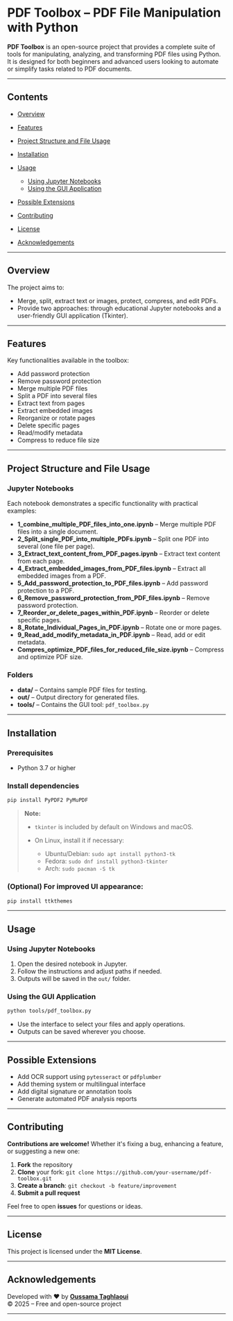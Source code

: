 # PDF Toolbox – PDF File Manipulation with Python

**PDF Toolbox** is an open-source project that provides a complete suite of tools for manipulating, analyzing, and transforming PDF files using Python. It is designed for both beginners and advanced users looking to automate or simplify tasks related to PDF documents.

---

## Contents

* [Overview](#overview)
* [Features](#features)
* [Project Structure and File Usage](#project-structure-and-file-usage)
* [Installation](#installation)
* [Usage](#usage)

  * [Using Jupyter Notebooks](#using-jupyter-notebooks)
  * [Using the GUI Application](#using-the-gui-application)
* [Possible Extensions](#possible-extensions)
* [Contributing](#contributing)
* [License](#license)
* [Acknowledgements](#acknowledgements)

---

## Overview

The project aims to:

* Merge, split, extract text or images, protect, compress, and edit PDFs.
* Provide two approaches: through educational Jupyter notebooks and a user-friendly GUI application (Tkinter).

---

##  Features

Key functionalities available in the toolbox:

*  Add password protection
*  Remove password protection
*  Merge multiple PDF files
*  Split a PDF into several files
*  Extract text from pages
*  Extract embedded images
*  Reorganize or rotate pages
*  Delete specific pages
*  Read/modify metadata
*  Compress to reduce file size

---

## Project Structure and File Usage

### Jupyter Notebooks

Each notebook demonstrates a specific functionality with practical examples:

* **1\_combine\_multiple\_PDF\_files\_into\_one.ipynb** – Merge multiple PDF files into a single document.
* **2\_Split\_single\_PDF\_into\_multiple\_PDFs.ipynb** – Split one PDF into several (one file per page).
* **3\_Extract\_text\_content\_from\_PDF\_pages.ipynb** – Extract text content from each page.
* **4\_Extract\_embedded\_images\_from\_PDF\_files.ipynb** – Extract all embedded images from a PDF.
* **5\_Add\_password\_protection\_to\_PDF\_files.ipynb** – Add password protection to a PDF.
* **6\_Remove\_password\_protection\_from\_PDF\_files.ipynb** – Remove password protection.
* **7\_Reorder\_or\_delete\_pages\_within\_PDF.ipynb** – Reorder or delete specific pages.
* **8\_Rotate\_Individual\_Pages\_in\_PDF.ipynb** – Rotate one or more pages.
* **9\_Read\_add\_modify\_metadata\_in\_PDF.ipynb** – Read, add or edit metadata.
* **Compres\_optimize\_PDF\_files\_for\_reduced\_file\_size.ipynb** – Compress and optimize PDF size.

### Folders

* **data/** – Contains sample PDF files for testing.
* **out/** – Output directory for generated files.
* **tools/** – Contains the GUI tool: `pdf_toolbox.py`

---

## Installation

### Prerequisites

* Python 3.7 or higher

### Install dependencies

```bash
pip install PyPDF2 PyMuPDF
```

> **Note:**
>
> * `tkinter` is included by default on Windows and macOS.
> * On Linux, install it if necessary:
>
>   * Ubuntu/Debian: `sudo apt install python3-tk`
>   * Fedora: `sudo dnf install python3-tkinter`
>   * Arch: `sudo pacman -S tk`

### (Optional) For improved UI appearance:

```bash
pip install ttkthemes
```

---

## Usage

### Using Jupyter Notebooks

1. Open the desired notebook in Jupyter.
2. Follow the instructions and adjust paths if needed.
3. Outputs will be saved in the `out/` folder.

### Using the GUI Application

```bash
python tools/pdf_toolbox.py
```

* Use the interface to select your files and apply operations.
* Outputs can be saved wherever you choose.

---

## Possible Extensions

* Add OCR support using `pytesseract` or `pdfplumber`
* Add theming system or multilingual interface
* Add digital signature or annotation tools
* Generate automated PDF analysis reports

---

## Contributing

**Contributions are welcome!**
Whether it's fixing a bug, enhancing a feature, or suggesting a new one:

1. **Fork** the repository
2. **Clone** your fork: `git clone https://github.com/your-username/pdf-toolbox.git`
3. **Create a branch**: `git checkout -b feature/improvement`
4. **Submit a pull request**

Feel free to open **issues** for questions or ideas.

---

## License

This project is licensed under the **MIT License**.

---

## Acknowledgements

Developed with ❤️ by [**Oussama Taghlaoui**](https://github.com/Ouss-tagh-dev)  
© 2025 – Free and open-source project

---
